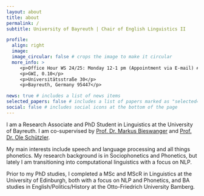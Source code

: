 ```yaml
---
layout: about
title: about
permalink: /
subtitle: University of Bayreuth | Chair of English Linguistics II

profile:
  align: right
  image: 
  image_circular: false # crops the image to make it circular
  more_info: >
     <p>Office Hour WS 24/25: Monday 12-1 pm (Appointment via E-mail) # <a href="https://calendly.com/trudingerjohannes/office-hour"target="_blank">Book here</a></p>
     <p>GWI, 0.10</p>
     <p>Universitätsstraße 30</p>
     <p>Bayreuth, Germany 95447</p>

news: true # includes a list of news items
selected_papers: false # includes a list of papers marked as "selected={true}"
social: false # includes social icons at the bottom of the page
---
```

I am a Research Associate and PhD Student in Linguistics at the University of Bayreuth. I am co-supervised by [Prof. Dr. Markus Bieswanger](https://www.english-linguistics2.uni-bayreuth.de/de/team/bieswanger/index.php) and [Prof. Dr. Ole Schützler](https://www.uni-leipzig.de/personenprofil/mitarbeiter/prof-dr-ole-schuetzler). 

My main interests include speech and language processing and all things phonetics. My research background is in Sociophonetics and Phonetics, but lately I am transitioning into computational linguistics with a focus on NLP.

Prior to my PhD studies, I completed a MSc and MScR in Linguistics at the University of Edinburgh, both with a focus on NLP and Phonetics, and BA studies in English/Politics/History at the Otto-Friedrich University Bamberg.
